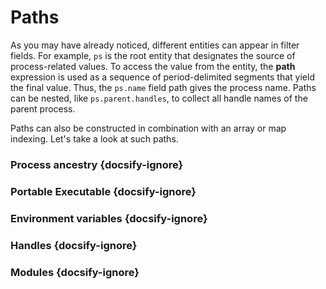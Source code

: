 # Paths

As you may have already noticed, different entities can appear in filter fields. For example, `ps` is the root entity that designates the source of process-related values. To access the value from the entity, the __path__ expression is used as a sequence of period-delimited segments that yield the final value. Thus, the `ps.name` field path gives the process name. Paths can be nested, like `ps.parent.handles`, to collect all handle names of the parent process.

Paths can also be constructed in combination with an array or map indexing. Let's take a look at such paths.

### Process ancestry {docsify-ignore}

### Portable Executable {docsify-ignore}

### Environment variables {docsify-ignore}

### Handles {docsify-ignore}

### Modules {docsify-ignore}